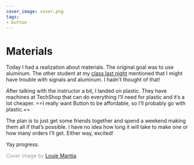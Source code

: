 ```yaml
---
cover_image: cover.png
tags:
- button
---
```


# Materials

Today I had a realization about materials. The original goal was to use aluminum. The other student at my [class last night](/autocad-class) mentioned that I might have trouble with signals and aluminum. I hadn’t thought of that!

After talking with the instructor a bit, I landed on plastic. They have machines at TechShop that can do everything I’ll need for plastic and it’s a lot cheaper. ==I really want Button to be affordable, so I’ll probably go with plastic.==

The plan is to just get some friends together and spend a weekend making them all if that’s possible. I have no idea how long it will take to make one or how many orders I’ll get. Either way, excited!

Yay progress.

<span style="color:#999">Cover image by [Louie Mantia](http://mantia.me).</span>
